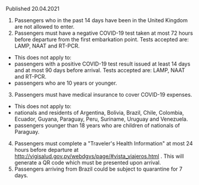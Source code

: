 Published 20.04.2021
1. Passengers who in the past 14 days have been in the United Kingdom are not allowed to enter.
2. Passengers must have a negative COVID-19 test taken at most 72 hours before departure from the first embarkation point. Tests accepted are: LAMP, NAAT and RT-PCR.
- This does not apply to:
- passengers with a positive COVID-19 test result issued at least 14 days and at most 90 days before arrival. Tests accepted are: LAMP, NAAT and RT-PCR.
- passengers who are 10 years or younger.
3. Passengers must have medical insurance to cover COVID-19 expenses.
- This does not apply to:
- nationals and residents of Argentina, Bolivia, Brazil, Chile, Colombia, Ecuador, Guyana, Paraguay, Peru, Suriname, Uruguay and Venezuela.
- passengers younger than 18 years who are children of nationals of Paraguay.
4. Passengers must complete a "Traveler's Health Information" at most 24 hours before departure at <a href="http://vigisalud.gov.py/webdgvs/page/#vista_viajeros.html">http://vigisalud.gov.py/webdgvs/page/#vista_viajeros.html</a> . This will generate a QR code which must be presented upon arrival.
5. Passengers arriving from Brazil could be subject to quarantine for 7 days.

